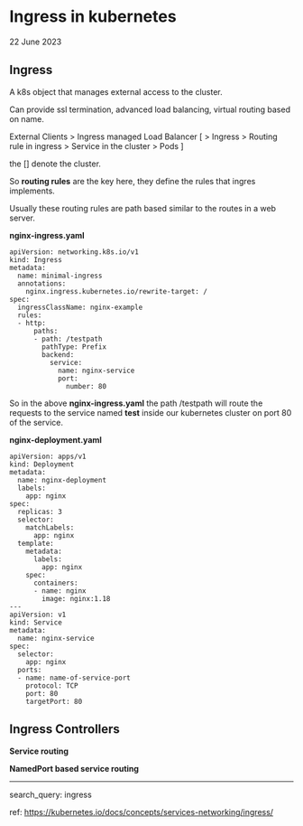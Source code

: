 # Ingress in kubernetes
22 June 2023

**Ingress**
---

A k8s object that manages external access to the cluster.

Can provide ssl termination, advanced load balancing, virtual routing based on name.

External Clients > Ingress managed Load Balancer [ > Ingress > Routing rule in ingress > Service in the cluster > Pods ]

the [] denote the cluster.


So **routing rules** are the key here, they define the rules that ingres implements.

Usually these routing rules are path based similar to the routes in a web server.



**nginx-ingress.yaml**

```
apiVersion: networking.k8s.io/v1
kind: Ingress
metadata:
  name: minimal-ingress
  annotations:
    nginx.ingress.kubernetes.io/rewrite-target: /
spec:
  ingressClassName: nginx-example
  rules:
  - http:
      paths:
      - path: /testpath
        pathType: Prefix
        backend:
          service:
            name: nginx-service
            port:
              number: 80
```

So in the above **nginx-ingress.yaml** the path /testpath will route the requests to the service named **test** inside our kubernetes cluster on port 80 of the service.


**nginx-deployment.yaml**

```
apiVersion: apps/v1
kind: Deployment
metadata:
  name: nginx-deployment
  labels:
    app: nginx
spec:
  replicas: 3
  selector:
    matchLabels:
      app: nginx
  template:
    metadata:
      labels:
        app: nginx
    spec:
      containers:
      - name: nginx
        image: nginx:1.18
---
apiVersion: v1
kind: Service
metadata:
  name: nginx-service
spec:
  selector:
    app: nginx
  ports:
  - name: name-of-service-port
    protocol: TCP
    port: 80
    targetPort: 80
```


**Ingress Controllers**
---

**Service routing**


**NamedPort based service routing**



---


search_query: ingress

ref: https://kubernetes.io/docs/concepts/services-networking/ingress/
